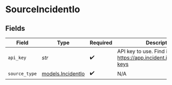 # SourceIncidentIo


## Fields

| Field                                                                | Type                                                                 | Required                                                             | Description                                                          |
| -------------------------------------------------------------------- | -------------------------------------------------------------------- | -------------------------------------------------------------------- | -------------------------------------------------------------------- |
| `api_key`                                                            | *str*                                                                | :heavy_check_mark:                                                   | API key to use. Find it at https://app.incident.io/settings/api-keys |
| `source_type`                                                        | [models.IncidentIo](../models/incidentio.md)                         | :heavy_check_mark:                                                   | N/A                                                                  |